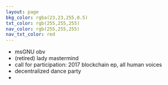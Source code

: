 ```yaml
---
layout: page
bkg_color: rgba(23,23,255,0.5)
txt_color: rgb(255,255,255)
nav_color: rgb(255,255,255)
nav_txt_color: red
---
```


* msGNU obv
* (retired) lady mastermind
* call for participation: 2017 blockchain ep, all human voices
* decentralized dance party
*
